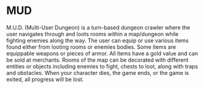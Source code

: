 # MUD
M.U.D. (Multi-User Dungeon) is a turn-based dungeon crawler where the user navigates through and loots rooms within a map/dungeon while fighting enemies along the way. 
The user can equip or use various items found either from looting rooms or enemies bodies. 
Some items are equippable weapons or pieces of armor. 
All items have a gold value and can be sold at merchants.
Rooms of the map can be decorated with different entities or objects including enemies to fight, chests to loot, along with traps and obstacles.
When your character dies, the game ends, or the game is exited, all progress will be lost.
